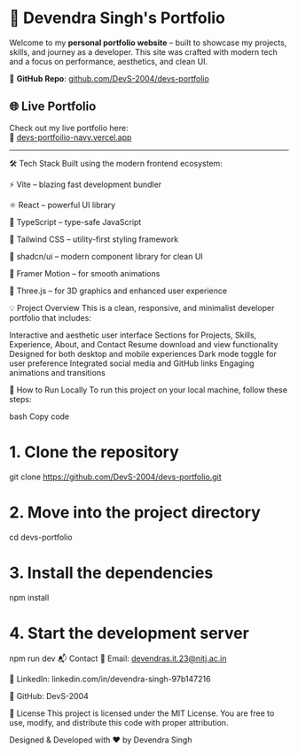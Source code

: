 # 🚀 Devendra Singh's Portfolio

Welcome to my **personal portfolio website** – built to showcase my projects, skills, and journey as a developer. This site was crafted with modern tech and a focus on performance, aesthetics, and clean UI.


📂 **GitHub Repo**: [github.com/DevS-2004/devs-portfolio](https://github.com/DevS-2004/devs-portfolio)


## 🌐 Live Portfolio

Check out my live portfolio here:  
🔗 [devs-portfoilio-navy.vercel.app](https://devs-portfoilio-navy.vercel.app)



---
🛠️ Tech Stack
Built using the modern frontend ecosystem:

⚡️ Vite – blazing fast development bundler

⚛️ React – powerful UI library

🧠 TypeScript – type-safe JavaScript

💅 Tailwind CSS – utility-first styling framework

🧱 shadcn/ui – modern component library for clean UI

🎨 Framer Motion – for smooth animations

🌌 Three.js – for 3D graphics and enhanced user experience

💡 Project Overview
This is a clean, responsive, and minimalist developer portfolio that includes:

Interactive and aesthetic user interface
Sections for Projects, Skills, Experience, About, and Contact
Resume download and view functionality
Designed for both desktop and mobile experiences
Dark mode toggle for user preference
Integrated social media and GitHub links
Engaging animations and transitions

🔧 How to Run Locally
To run this project on your local machine, follow these steps:

bash
Copy code
# 1. Clone the repository
git clone https://github.com/DevS-2004/devs-portfolio.git

# 2. Move into the project directory
cd devs-portfolio

# 3. Install the dependencies
npm install

# 4. Start the development server
npm run dev
📬 Contact
📧 Email: devendras.it.23@nitj.ac.in

🔗 LinkedIn: linkedin.com/in/devendra-singh-97b147216

🐙 GitHub: DevS-2004

📄 License
This project is licensed under the MIT License. You are free to use, modify, and distribute this code with proper attribution.

Designed & Developed with ❤️ by Devendra Singh
